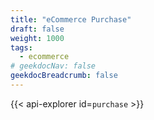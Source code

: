 ```yaml
---
title: "eCommerce Purchase"
draft: false
weight: 1000
tags:
  - ecommerce
# geekdocNav: false
geekdocBreadcrumb: false
---
```


{{< api-explorer id=`purchase` >}}
